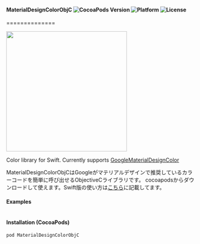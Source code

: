 #### MaterialDesignColorObjC ![CocoaPods Version](https://img.shields.io/cocoapods/v/MaterialDesignColor.svg?style=flat) ![Platform](https://img.shields.io/cocoapods/p/MaterialDesignColor.svg?style=flat) ![License](https://img.shields.io/cocoapods/l/MaterialDesignColor.svg?style=flat)
==============

<img src="https://s3.amazonaws.com/cocoacontrols_production/uploads/control_image/image/6689/iOS_Simulator_Screen_Shot_2015.06.09_23.45.20.png" width="320px">


Color library for Swift. Currently supports [GoogleMaterialDesignColor](https://www.google.com/design/spec/style/color.html)

MaterialDesignColorObjCはGoogleがマテリアルデザインで推奨しているカラーコードを簡単に呼び出せるObjectiveCライブラリです。 cocoapodsからダウンロードして使えます。Swift版の使い方は[こちら](http://qiita.com/tichise/items/d6907d95738673e54bd8)に記載してます。


#### Examples

```html
```

#### Installation (CocoaPods)
`pod MaterialDesignColorObjC`

